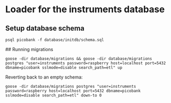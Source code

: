 # Loader for the instruments database

## Setup database schema

    psql picobank -f database/initdb/schema.sql

## Running migrations

    goose -dir database/migrations && goose -dir database/migrations postgres "user=instruments password=raspberry host=localhost port=5432 dbname=picobank sslmode=disable search_path=etl" up

Reverting back to an empty schema:

    goose -dir database/migrations postgres "user=instruments password=raspberry host=localhost port=5432 dbname=picobank sslmode=disable search_path=etl" down-to 0